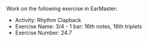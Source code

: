 Work on the following exercise in EarMaster:
- Activity: Rhythm Clapback
- Exercise Name: 3/4 - 1 bar: 16th notes, 16th triplets
- Exercise Number: 24.7
